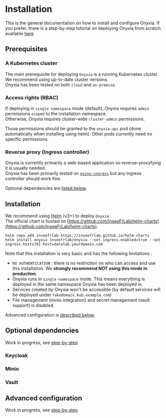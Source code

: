 # Installation

This is the general documentation on how to install and configure Onyxia. If you prefer, there is a step-by-step tutorial on deploying Onyxia from scratch available [here](step-by-step/README.md)
## <a name="prerequisites"></a> Prerequisites

### A Kubernetes cluster

The main prerequisite for deploying `Onyxia` is a running Kubernetes cluster.  
We recommend using up-to-date cluster versions.  
Onyxia has been tested on both `cloud` and `on-premise`.

### Access rights (RBAC)

If deploying in `single namespace` mode (default), Onyxia requires `admin` permissions `scoped` to the installation namespace.  
Otherwise, Onyxia requires cluster-wide `cluster-admin` permissions.

Those permissions should be granted to the `onyxia-api` pod (done automatically when installing using helm). Other pods currently need no specific permissions.

### Reverse proxy (Ingress controller)

Onyxia is currently primarily a web-based application so reverse-proxyfying it is usually needed.  
Onyxia has been primarily tested on [`nginx-ingress`](https://kubernetes.github.io/ingress-nginx/) but any ingress controller should work fine.

Optional dependencies are [listed below](#dependencies).

## Installation

We recommend using [Helm](https://helm.sh/) (v3+) to deploy `Onyxia`.  
The official chart is hosted on [https://github.com/InseeFrLab/helm-charts](https://github.com/InseeFrLab/helm-charts).

```
helm repo add inseefrlab https://inseefrlab.github.io/helm-charts
helm install onyxia inseefrlab/onyxia --set ingress.enabled=true --set ingress.hosts[0].host=datalab.yourdomain.com
```  

Note that this installation is very basic and has the following limitations :  
- `NO AUTHENTICATION` : there is no restriction on who can access and use this installation. We **strongly recommend NOT using this mode in production**.  
- Onyxia runs in `single-namespace` mode. This means everything is deployed in the same namespace Onyxia has been deployed in.  
- Services created by Onyxia won't be accessible (by default services will be deployed under `fakedomain.kub.example.com`)
- File management (minio integration) and secret management (vault support) is disabled.  

Advanced configuration is [described below](#configuration).

## <a name="dependencies"></a> Optional dependencies  

Work in progress, see [step-by-step](step-by-step)

### Keycloak

### Minio

### Vault

## <a name="configuration"></a> Advanced configuration  

Work in progress, see [step-by-step](step-by-step)